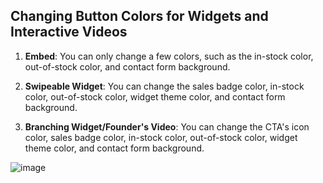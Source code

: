 ## Changing Button Colors for Widgets and Interactive Videos

1. **Embed**: You can only change a few colors, such as the in-stock color, out-of-stock color, and contact form background.

2. **Swipeable Widget**: You can change the sales badge color, in-stock color, out-of-stock color, widget theme color, and contact form background.

3. **Branching Widget/Founder's Video**: You can change the CTA's icon color, sales badge color, in-stock color, out-of-stock color, widget theme color, and contact form background.

![image](https://github.com/GoTolstoy/tolstoy-toly-kb/assets/159800692/7497be2b-26e5-4983-b604-ede936ff5d28)